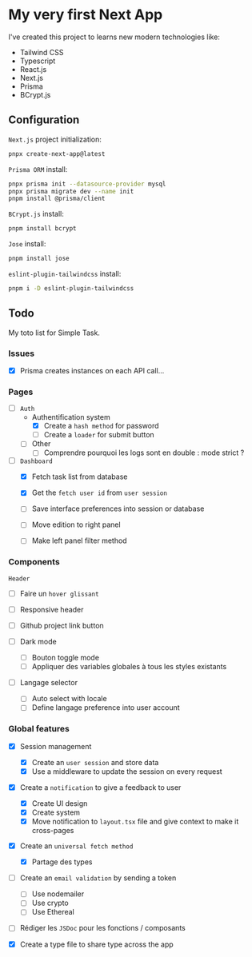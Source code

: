 # My very first Next App

I've created this project to learns new modern technologies like:

- Tailwind CSS
- Typescript
- React.js
- Next.js
- Prisma
- BCrypt.js

## Configuration

`Next.js` project initialization:

```bash
pnpx create-next-app@latest
```

`Prisma ORM` install:

```bash
pnpx prisma init --datasource-provider mysql
pnpx prisma migrate dev --name init
pnpm install @prisma/client
```

`BCrypt.js` install:

```bash
pnpm install bcrypt
```

`Jose` install:

```bash
pnpm install jose
```

`eslint-plugin-tailwindcss` install:

```bash
pnpm i -D eslint-plugin-tailwindcss
```

## Todo

My toto list for Simple Task.

### Issues

- [x] Prisma creates instances on each API call...

### Pages

- [ ] `Auth`
  - Authentification system
    - [x] Create a `hash method` for password
    - [ ] Create a `loader` for submit button

  - [ ] Other
    - [ ] Comprendre pourquoi les logs sont en double : mode strict ?

- [ ] `Dashboard`
  - [x] Fetch task list from database
  - [x] Get the `fetch user id` from `user session`

  - [ ] Save interface preferences into session or database
  - [ ] Move edition to right panel
  - [ ] Make left panel filter method

### Components

`Header`

- [ ] Faire un `hover glissant`
- [ ] Responsive header
- [ ] Github project link button

- [ ] Dark mode
  - [ ] Bouton toggle mode
  - [ ] Appliquer des variables globales à tous les styles existants

- [ ] Langage selector
  - [ ] Auto select with locale
  - [ ] Define langage preference into user account

### Global features

- [x] Session management
  - [x] Create an `user session` and store data
  - [x] Use a middleware to update the session on every request

- [x] Create a `notification` to give a feedback to user
  - [x] Create UI design
  - [x] Create system
  - [x] Move notification to `layout.tsx` file and give context to make it cross-pages

- [x] Create an `universal fetch method`
  - [x] Partage des types

- [ ] Create an `email validation` by sending a token
  - [ ] Use nodemailer
  - [ ] Use crypto
  - [ ] Use Ethereal

- [ ] Rédiger les `JSDoc` pour les fonctions / composants

- [x] Create a type file to share type across the app
